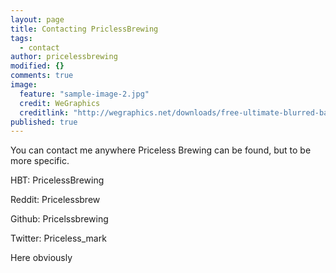 ```yaml
---
layout: page
title: Contacting PriclessBrewing
tags: 
  - contact
author: pricelessbrewing
modified: {}
comments: true
image: 
  feature: "sample-image-2.jpg"
  credit: WeGraphics
  creditlink: "http://wegraphics.net/downloads/free-ultimate-blurred-background-pack/"
published: true
---
```


You can contact me anywhere Priceless Brewing can be found, but to be more specific.

HBT: PricelessBrewing

Reddit: Pricelessbrew

Github: Pricelssbrewing

Twitter: Priceless_mark

Here obviously

